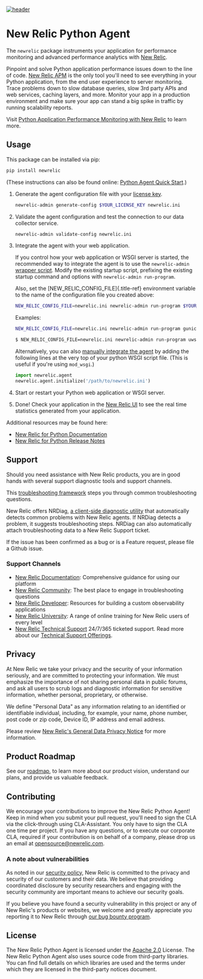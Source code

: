 [![header](https://github.com/newrelic/opensource-website/raw/main/src/images/categories/Community_Plus.png)](https://opensource.newrelic.com/oss-category/#community-plus)

# New Relic Python Agent

The `newrelic` package instruments your application for performance
monitoring and advanced performance analytics with [New
Relic](http://newrelic.com).

Pinpoint and solve Python application performance issues down to the
line of code. [New Relic
APM](http://newrelic.com/application-monitoring) is the only tool
you\'ll need to see everything in your Python application, from the end
user experience to server monitoring. Trace problems down to slow
database queries, slow 3rd party APIs and web services, caching layers,
and more. Monitor your app in a production environment and make sure
your app can stand a big spike in traffic by running scalability
reports.

Visit [Python Application Performance Monitoring with New
Relic](http://newrelic.com/python) to learn more.

## Usage

This package can be installed via pip:

```bash
pip install newrelic
```

(These instructions can also be found online: [Python Agent Quick
Start](https://docs.newrelic.com/docs/agents/python-agent/getting-started/python-agent-quick-start).)

1.  Generate the agent configuration file with your [license
    key](https://docs.newrelic.com/docs/accounts-partnerships/accounts/account-setup/license-key).

    ```bash
    newrelic-admin generate-config $YOUR_LICENSE_KEY newrelic.ini
    ```

2.  Validate the agent configuration and test the connection to our data
    collector service.

    ```bash
    newrelic-admin validate-config newrelic.ini
    ```

3.  Integrate the agent with your web application.

    If you control how your web application or WSGI server is started,
    the recommended way to integrate the agent is to use the
    `newrelic-admin` [wrapper
    script](https://docs.newrelic.com/docs/agents/python-agent/installation-configuration/python-agent-integration#wrapper-script).
    Modify the existing startup script, prefixing the existing startup
    command and options with `newrelic-admin run-program`.

    Also, set the [NEW_RELIC_CONFIG_FILE]{.title-ref} environment
    variable to the name of the configuration file you created above:

    ```bash
    NEW_RELIC_CONFIG_FILE=newrelic.ini newrelic-admin run-program $YOUR_COMMAND_OPTIONS
    ```

    Examples:

    ```bash
    NEW_RELIC_CONFIG_FILE=newrelic.ini newrelic-admin run-program gunicorn -c config.py test_site.wsgi

    $ NEW_RELIC_CONFIG_FILE=newrelic.ini newrelic-admin run-program uwsgi uwsgi_config.ini
    ```

    Alternatively, you can also [manually integrate the
    agent](https://docs.newrelic.com/docs/agents/python-agent/installation-configuration/python-agent-integration#manual-integration)
    by adding the following lines at the very top of your python WSGI
    script file. (This is useful if you\'re using `mod_wsgi`.)

    ``` python
    import newrelic.agent
    newrelic.agent.initialize('/path/to/newrelic.ini')
    ```

4.  Start or restart your Python web application or WSGI server.

5.  Done! Check your application in the [New Relic
    UI](https://rpm.newrelic.com) to see the real time statistics
    generated from your application.

Additional resources may be found here:

-   [New Relic for Python
    Documentation](https://docs.newrelic.com/docs/agents/python-agent)
-   [New Relic for Python Release
    Notes](https://docs.newrelic.com/docs/release-notes/agent-release-notes/python-release-notes)

## Support

Should you need assistance with New Relic products, you are in good
hands with several support diagnostic tools and support channels.

This [troubleshooting
framework](https://discuss.newrelic.com/t/troubleshooting-frameworks/108787)
steps you through common troubleshooting questions.

New Relic offers NRDiag, [a client-side diagnostic
utility](https://docs.newrelic.com/docs/using-new-relic/cross-product-functions/troubleshooting/new-relic-diagnostics)
that automatically detects common problems with New Relic agents. If
NRDiag detects a problem, it suggests troubleshooting steps. NRDiag can
also automatically attach troubleshooting data to a New Relic Support
ticket.

If the issue has been confirmed as a bug or is a Feature request, please
file a Github issue.

### Support Channels

-   [New Relic
    Documentation](https://docs.newrelic.com/docs/agents/python-agent):
    Comprehensive guidance for using our platform
-   [New Relic
    Community](https://discuss.newrelic.com/c/support-products-agents/python-agent):
    The best place to engage in troubleshooting questions
-   [New Relic Developer](https://developer.newrelic.com/): Resources
    for building a custom observability applications
-   [New Relic University](https://learn.newrelic.com/): A range of
    online training for New Relic users of every level
-   [New Relic Technical Support](https://support.newrelic.com/)
    24/7/365 ticketed support. Read more about our [Technical Support
    Offerings](https://docs.newrelic.com/docs/licenses/license-information/general-usage-licenses/support-plan).

## Privacy

At New Relic we take your privacy and the security of your information
seriously, and are committed to protecting your information. We must
emphasize the importance of not sharing personal data in public forums,
and ask all users to scrub logs and diagnostic information for sensitive
information, whether personal, proprietary, or otherwise.

We define \"Personal Data\" as any information relating to an identified
or identifiable individual, including, for example, your name, phone
number, post code or zip code, Device ID, IP address and email address.

Please review [New Relic\'s General Data Privacy
Notice](https://newrelic.com/termsandconditions/privacy) for more
information.

## Product Roadmap

See our [roadmap](./ROADMAP.md), to learn more about our product vision,
understand our plans, and provide us valuable feedback.

## Contributing

We encourage your contributions to improve the New Relic Python Agent!
Keep in mind when you submit your pull request, you\'ll need to sign the
CLA via the click-through using CLA-Assistant. You only have to sign the
CLA one time per project. If you have any questions, or to execute our
corporate CLA, required if your contribution is on behalf of a company,
please drop us an email at <opensource@newrelic.com>.

### A note about vulnerabilities

As noted in our [security
policy](https://github.com/newrelic/newrelic-python-agent/security/policy),
New Relic is committed to the privacy and security of our customers and
their data. We believe that providing coordinated disclosure by security
researchers and engaging with the security community are important means
to achieve our security goals.

If you believe you have found a security vulnerability in this project
or any of New Relic\'s products or websites, we welcome and greatly
appreciate you reporting it to New Relic through [our bug bounty
program](https://docs.newrelic.com/docs/security/security-privacy/information-security/report-security-vulnerabilities/).

## License

The New Relic Python Agent is licensed under the [Apache
2.0](http://apache.org/licenses/LICENSE-2.0.txt) License. The New Relic
Python Agent also uses source code from third-party libraries. You can
find full details on which libraries are used and the terms under which
they are licensed in the third-party notices document.
